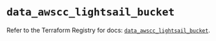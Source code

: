# `data_awscc_lightsail_bucket`

Refer to the Terraform Registry for docs: [`data_awscc_lightsail_bucket`](https://registry.terraform.io/providers/hashicorp/awscc/0.70.0/docs/data-sources/lightsail_bucket).
